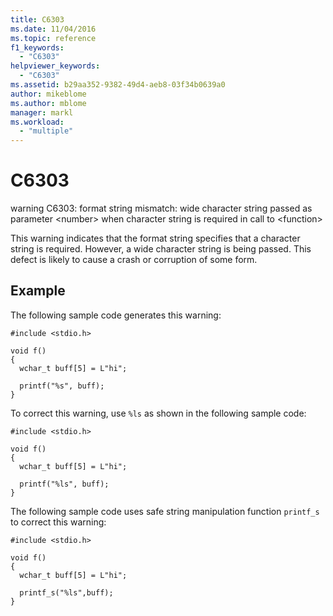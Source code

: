 ```yaml
---
title: C6303
ms.date: 11/04/2016
ms.topic: reference
f1_keywords:
  - "C6303"
helpviewer_keywords:
  - "C6303"
ms.assetid: b29aa352-9382-49d4-aeb8-03f34b0639a0
author: mikeblome
ms.author: mblome
manager: markl
ms.workload:
  - "multiple"
---
```

# C6303
warning C6303: format string mismatch: wide character string passed as parameter \<number> when character string is required in call to \<function>

 This warning indicates that the format string specifies that a character string is required. However, a wide character string is being passed. This defect is likely to cause a crash or corruption of some form.

## Example
 The following sample code generates this warning:

```
#include <stdio.h>

void f()
{
  wchar_t buff[5] = L"hi";

  printf("%s", buff);
}
```

 To correct this warning, use `%ls` as shown in the following sample code:

```
#include <stdio.h>

void f()
{
  wchar_t buff[5] = L"hi";

  printf("%ls", buff);
}
```

 The following sample code uses safe string manipulation function `printf_s` to correct this warning:

```
#include <stdio.h>

void f()
{
  wchar_t buff[5] = L"hi";

  printf_s("%ls",buff);
}
```
